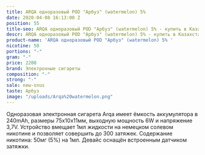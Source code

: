 ```yaml
---
title: ARQA одноразовый POD "Арбуз" (watermelon) 5%
date: 2020-04-08 16:13:00 Z
position: 55
title-seo: ARQA одноразовый POD "Арбуз" (watermelon) 5% - купить в Казахстане
descr: ARQA одноразовый POD "Арбуз" (watermelon) 5% - купить в Казахстане
product-name: 'ARQA одноразовый POD "Арбуз" (watermelon) 5% '
nicotine: 50
portions: "-"
gram: "-"
price: 2200
brand: Электронные сигареты
composition: "-"
strong: "-"
sale: new-snus
taste: Арбуз
image: "/uploads/Arqa%20watermelon.png"
---
```


Одноразовая электронная сигарета Arqa имеет ёмкость аккумулятора в 240mAh, размеры 75х10х11мм, выходную мощность 6W и напряжение 3,7V. Устройство вмещает 1мл жидкости на немецком солевом никотине и позволяет совершить до 300 затяжек. Содержание никотина: 50мг (5%) на 1мл. Девайс оснащён встроенным датчиком затяжки.